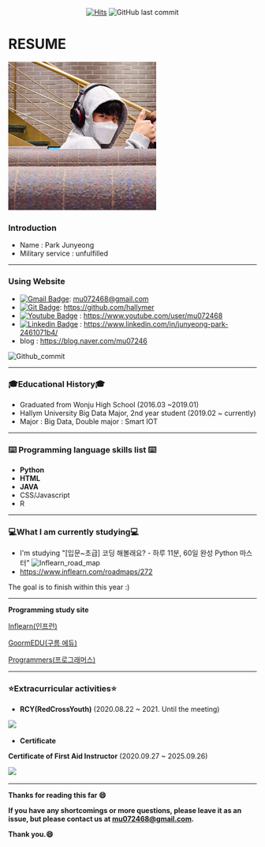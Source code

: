 <div align = center>
 
[![Hits](https://hits.seeyoufarm.com/api/count/incr/badge.svg?url=https%3A%2F%2Fgithub.com%2Fhallymer)](https://hits.seeyoufarm.com) 
![GitHub last commit](https://img.shields.io/github/last-commit/hallymer/resume)
</div>

# RESUME

<img src=images/profile02.jpg height=300 weight=300>

### Introduction
* Name : Park Junyeong
* Military service : unfulfilled
**************************

### Using Website
* [![Gmail Badge](https://img.shields.io/badge/-Gmail-d14836?style=flat-square&logo=Gmail&logoColor=white&link=mailto:mu072468@gmail.com)](mailto:mu072468@gmail.com): mu072468@gmail.com
* [![Git Badge](http://img.shields.io/badge/-Github-black?style=flat-square&logo=github&link=https://github.com/hallymer)](https://github.com/hallymer): https://github.com/hallymer
* [![Youtube Badge](https://img.shields.io/badge/Youtube-ff0000?style=flat-square&logo=youtube&link=https://www.youtube.com/user/mu072468/featured?view_as=subscriber)](https://www.youtube.com/user/mu072468/featured?view_as=subscriber) : https://www.youtube.com/user/mu072468
* [![Linkedin Badge](https://img.shields.io/badge/-LinkedIn-blue?style=flat-square&logo=Linkedin&logoColor=white&link=https://linkedin.com/in/junyeong-park-2461071b4)](https://linkedin.com/in/junyeong-park-2461071b4) : https://www.linkedin.com/in/junyeong-park-2461071b4/
* blog : https://blog.naver.com/mu07246

![Github_commit](https://github.com/hallymer/RESUME/blob/master/images/Github%20commit%20contribution.PNG)
**************************

### 🎓Educational History🎓
* Graduated from Wonju High School (2016.03 ~2019.01)
* Hallym University Big Data Major, 2nd year student (2019.02 ~ currently)
* Major : Big Data, Double major : Smart IOT
**************************

### :keyboard: Programming language skills list :keyboard:
* **Python**
* **HTML**
* **JAVA**
* CSS/Javascript
* R
**************************

### :computer:What I am currently studying:computer:
* I'm studying "[입문~초급] 코딩 해볼래요? - 하루 11분, 60일 완성 Python 마스터"
![Inflearn_road_map](https://user-images.githubusercontent.com/59460979/89012511-50d06a80-d34d-11ea-8b2d-87a8e5337bcc.png)
* https://www.inflearn.com/roadmaps/272

The goal is to finish within this year :)
**************************

**Programming study site**

[Inflearn(인프런)][Inflearn]

[GoormEDU(구름 에듀)][Goorm]

[Programmers(프로그래머스)][Programmers]

[Programmers]: https://programmers.co.kr/learn
[Goorm]: https://edu.goorm.io/
[Inflearn]: https://www.inflearn.com/
**************************

### :star:Extracurricular activities:star:

* **RCY(RedCrossYouth)**
(2020.08.22 ~ 2021. Until the meeting)

<img src=https://github.com/hallymer/RESUME/blob/master/images/business%20card(Eng).png height=250 weight=250>

* **Certificate**

**Certificate of First Aid Instructor**
(2020.09.27 ~ 2025.09.26)

<img src=https://github.com/hallymer/RESUME/blob/master/images/First%20Aid%20Instructor.jpg height=250 weight=250>

**************************

**Thanks for reading this far :smile:**

**If you have any shortcomings or more questions, please leave it as an issue, but please contact us at mu072468@gmail.com.**

**Thank you.:smile:**
